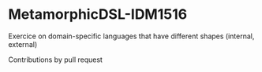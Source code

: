# MetamorphicDSL-IDM1516

Exercice on domain-specific languages that have different shapes (internal, external) 

Contributions by pull request 